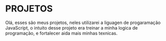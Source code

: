 # PROJETOS
Olá, esses são meus projetos, neles utilizarei a liguagen de progaramação JavaScript, o intuito desse projeto era treinar a minha logica de programação, e fortalecer aida mais minhas texnicas. 
